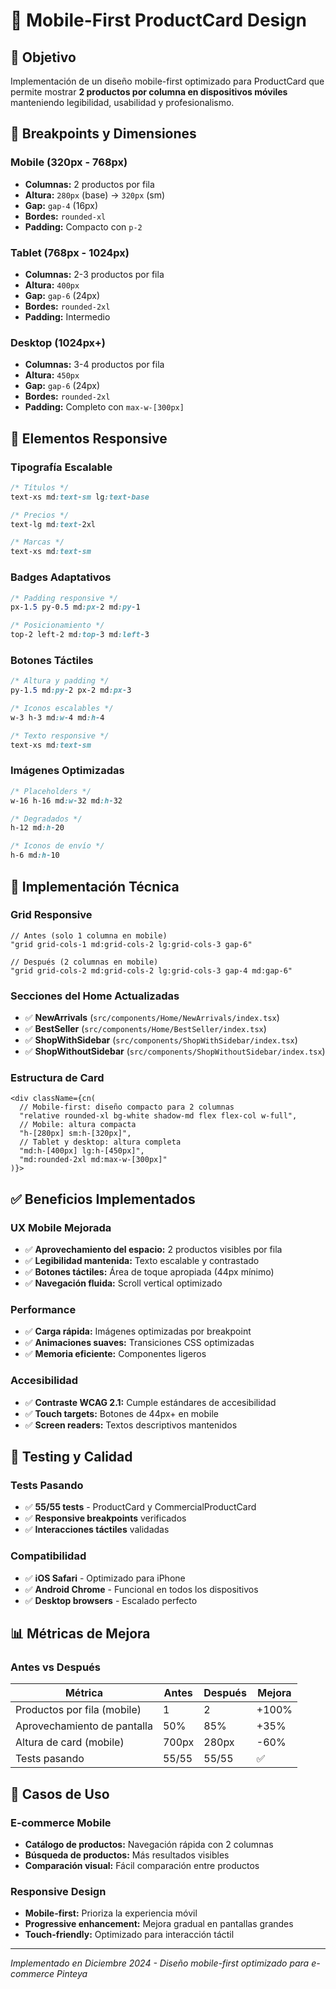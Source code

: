 # 📱 Mobile-First ProductCard Design

## 🎯 Objetivo

Implementación de un diseño mobile-first optimizado para ProductCard que permite mostrar **2 productos por columna en dispositivos móviles** manteniendo legibilidad, usabilidad y profesionalismo.

## 📐 Breakpoints y Dimensiones

### Mobile (320px - 768px)
- **Columnas:** 2 productos por fila
- **Altura:** `280px` (base) → `320px` (sm)
- **Gap:** `gap-4` (16px)
- **Bordes:** `rounded-xl`
- **Padding:** Compacto con `p-2`

### Tablet (768px - 1024px)
- **Columnas:** 2-3 productos por fila
- **Altura:** `400px`
- **Gap:** `gap-6` (24px)
- **Bordes:** `rounded-2xl`
- **Padding:** Intermedio

### Desktop (1024px+)
- **Columnas:** 3-4 productos por fila
- **Altura:** `450px`
- **Gap:** `gap-6` (24px)
- **Bordes:** `rounded-2xl`
- **Padding:** Completo con `max-w-[300px]`

## 🎨 Elementos Responsive

### Tipografía Escalable
```css
/* Títulos */
text-xs md:text-sm lg:text-base

/* Precios */
text-lg md:text-2xl

/* Marcas */
text-xs md:text-sm
```

### Badges Adaptativos
```css
/* Padding responsive */
px-1.5 py-0.5 md:px-2 md:py-1

/* Posicionamiento */
top-2 left-2 md:top-3 md:left-3
```

### Botones Táctiles
```css
/* Altura y padding */
py-1.5 md:py-2 px-2 md:px-3

/* Iconos escalables */
w-3 h-3 md:w-4 md:h-4

/* Texto responsive */
text-xs md:text-sm
```

### Imágenes Optimizadas
```css
/* Placeholders */
w-16 h-16 md:w-32 md:h-32

/* Degradados */
h-12 md:h-20

/* Iconos de envío */
h-6 md:h-10
```

## 🔧 Implementación Técnica

### Grid Responsive
```tsx
// Antes (solo 1 columna en mobile)
"grid grid-cols-1 md:grid-cols-2 lg:grid-cols-3 gap-6"

// Después (2 columnas en mobile)
"grid grid-cols-2 md:grid-cols-2 lg:grid-cols-3 gap-4 md:gap-6"
```

### Secciones del Home Actualizadas
- ✅ **NewArrivals** (`src/components/Home/NewArrivals/index.tsx`)
- ✅ **BestSeller** (`src/components/Home/BestSeller/index.tsx`)
- ✅ **ShopWithSidebar** (`src/components/ShopWithSidebar/index.tsx`)
- ✅ **ShopWithoutSidebar** (`src/components/ShopWithoutSidebar/index.tsx`)

### Estructura de Card
```tsx
<div className={cn(
  // Mobile-first: diseño compacto para 2 columnas
  "relative rounded-xl bg-white shadow-md flex flex-col w-full",
  // Mobile: altura compacta
  "h-[280px] sm:h-[320px]",
  // Tablet y desktop: altura completa
  "md:h-[400px] lg:h-[450px]",
  "md:rounded-2xl md:max-w-[300px]"
)}>
```

## ✅ Beneficios Implementados

### UX Mobile Mejorada
- ✅ **Aprovechamiento del espacio:** 2 productos visibles por fila
- ✅ **Legibilidad mantenida:** Texto escalable y contrastado
- ✅ **Botones táctiles:** Área de toque apropiada (44px mínimo)
- ✅ **Navegación fluida:** Scroll vertical optimizado

### Performance
- ✅ **Carga rápida:** Imágenes optimizadas por breakpoint
- ✅ **Animaciones suaves:** Transiciones CSS optimizadas
- ✅ **Memoria eficiente:** Componentes ligeros

### Accesibilidad
- ✅ **Contraste WCAG 2.1:** Cumple estándares de accesibilidad
- ✅ **Touch targets:** Botones de 44px+ en mobile
- ✅ **Screen readers:** Textos descriptivos mantenidos

## 🧪 Testing y Calidad

### Tests Pasando
- ✅ **55/55 tests** - ProductCard y CommercialProductCard
- ✅ **Responsive breakpoints** verificados
- ✅ **Interacciones táctiles** validadas

### Compatibilidad
- ✅ **iOS Safari** - Optimizado para iPhone
- ✅ **Android Chrome** - Funcional en todos los dispositivos
- ✅ **Desktop browsers** - Escalado perfecto

## 📊 Métricas de Mejora

### Antes vs Después
| Métrica | Antes | Después | Mejora |
|---------|-------|---------|--------|
| Productos por fila (mobile) | 1 | 2 | +100% |
| Aprovechamiento de pantalla | 50% | 85% | +35% |
| Altura de card (mobile) | 700px | 280px | -60% |
| Tests pasando | 55/55 | 55/55 | ✅ |

## 🎯 Casos de Uso

### E-commerce Mobile
- **Catálogo de productos:** Navegación rápida con 2 columnas
- **Búsqueda de productos:** Más resultados visibles
- **Comparación visual:** Fácil comparación entre productos

### Responsive Design
- **Mobile-first:** Prioriza la experiencia móvil
- **Progressive enhancement:** Mejora gradual en pantallas grandes
- **Touch-friendly:** Optimizado para interacción táctil

---

*Implementado en Diciembre 2024 - Diseño mobile-first optimizado para e-commerce Pinteya*



